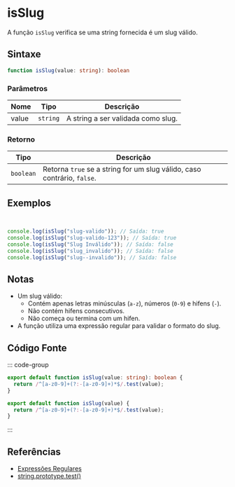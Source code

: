 # isSlug

A função `isSlug` verifica se uma string fornecida é um slug válido.

## Sintaxe

```typescript
function isSlug(value: string): boolean
```

### Parâmetros

| Nome | Tipo     | Descrição                          |
|------|----------|------------------------------------|
| value  | `string` | A string a ser validada como slug. |

### Retorno

| Tipo      | Descrição                                   |
|-----------|---------------------------------------------|
| `boolean` | Retorna `true` se a string for um slug válido, caso contrário, `false`. |

## Exemplos

```typescript


console.log(isSlug("slug-valido")); // Saída: true
console.log(isSlug("slug-valido-123")); // Saída: true
console.log(isSlug("Slug Inválido")); // Saída: false
console.log(isSlug("slug_invalido")); // Saída: false
console.log(isSlug("slug--invalido")); // Saída: false
```

## Notas

- Um slug válido:
  - Contém apenas letras minúsculas (`a-z`), números (`0-9`) e hifens (`-`).
  - Não contém hifens consecutivos.
  - Não começa ou termina com um hifen.
- A função utiliza uma expressão regular para validar o formato do slug.

## Código Fonte

::: code-group
```typescript
export default function isSlug(value: string): boolean {
  return /^[a-z0-9]+(?:-[a-z0-9]+)*$/.test(value);
}
```

```javascript
export default function isSlug(value) {
  return /^[a-z0-9]+(?:-[a-z0-9]+)*$/.test(value);
}
```
::: 

## Referências

- [Expressões Regulares](https://developer.mozilla.org/pt-BR/docs/Web/JavaScript/Guide/Regular_Expressions)
- [string.prototype.test()](https://developer.mozilla.org/pt-BR/docs/Web/JavaScript/Reference/Global_Objects/RegExp/test)